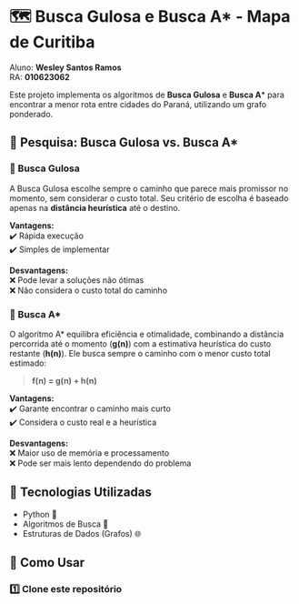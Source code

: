 # 🗺️ Busca Gulosa e Busca A* - Mapa de Curitiba  

Aluno: **Wesley Santos Ramos**  
RA: **010623062**  

Este projeto implementa os algoritmos de **Busca Gulosa** e **Busca A*** para encontrar a menor rota entre cidades do Paraná, utilizando um grafo ponderado.  

## 🧠 Pesquisa: Busca Gulosa vs. Busca A*  

### 🔹 Busca Gulosa  
A Busca Gulosa escolhe sempre o caminho que parece mais promissor no momento, sem considerar o custo total. Seu critério de escolha é baseado apenas na **distância heurística** até o destino.  

**Vantagens:**  
✔️ Rápida execução  
✔️ Simples de implementar  

**Desvantagens:**  
❌ Pode levar a soluções não ótimas  
❌ Não considera o custo total do caminho  

### 🔹 Busca A*  
O algoritmo A* equilibra eficiência e otimalidade, combinando a distância percorrida até o momento (**g(n)**) com a estimativa heurística do custo restante (**h(n)**). Ele busca sempre o caminho com o menor custo total estimado:  

> **f(n) = g(n) + h(n)**  

**Vantagens:**  
✔️ Garante encontrar o caminho mais curto  
✔️ Considera o custo real e a heurística  

**Desvantagens:**  
❌ Maior uso de memória e processamento  
❌ Pode ser mais lento dependendo do problema  

## 🚀 Tecnologias Utilizadas  
- Python 🐍  
- Algoritmos de Busca 🤖  
- Estruturas de Dados (Grafos) 🌐  

## 📌 Como Usar  

### 1️⃣ Clone este repositório  
```sh
